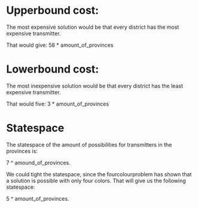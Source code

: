 # Upperbound cost:
The most expensive solution would be that every district has the most expensive transmitter.

That would give: 58 * amount_of_provinces

# Lowerbound cost:
The most inexpensive solution would be that every district has the least expensive transmitter. 

That would five: 3 * amount_of_provinces

# Statespace
The statespace of the amount of possibilities for transmitters in the provinces is:

7 ^ amound_of_provinces.

We could tight the statespace, since the fourcolourproblem has shown that a solution is possible with only four colors. That will give us the following statespace:

5 ^ amount_of_provinces.

